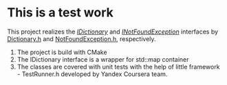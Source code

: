 # This is a test work

This project realizes the [*IDictionary*](https://github.com/VladGuryev/test_work/blob/master/IDictionary.h) and [*INotFoundException*](https://github.com/VladGuryev/test_work/blob/master/INotFoundException.h) interfaces by [Dictionary.h](https://github.com/VladGuryev/test_work/blob/master/Dictionary.h) and [NotFoundException.h](https://github.com/VladGuryev/test_work/blob/master/NotFoundException.h), respectively.

1) The project is build with CMake
2) The IDictionary interface is a wrapper for std::map container
3) The classes are covered with unit tests with the help of little framework - TestRunner.h developed by Yandex            Coursera team.

